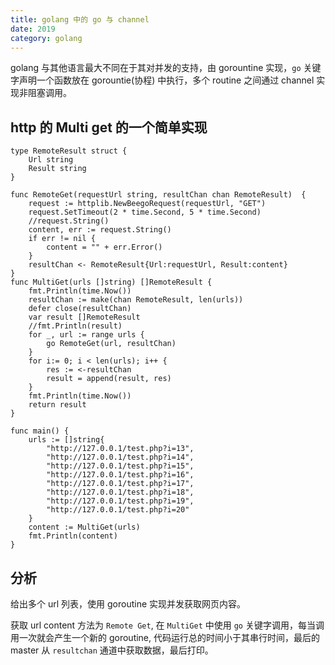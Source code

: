 ```yaml
---
title: golang 中的 go 与 channel
date: 2019
category: golang
---
```


golang 与其他语言最大不同在于其对并发的支持，由 gorountine 实现，`go` 关键字声明一个函数放在 gorountie(协程) 中执行，多个 routine 之间通过 channel 实现非阻塞调用。

## http 的 Multi get 的一个简单实现

```golang
type RemoteResult struct {
    Url string
    Result string
}

func RemoteGet(requestUrl string, resultChan chan RemoteResult)  {
    request := httplib.NewBeegoRequest(requestUrl, "GET")
    request.SetTimeout(2 * time.Second, 5 * time.Second)
    //request.String()
    content, err := request.String()
    if err != nil {
        content = "" + err.Error()
    }
    resultChan <- RemoteResult{Url:requestUrl, Result:content}
}
func MultiGet(urls []string) []RemoteResult {
    fmt.Println(time.Now())
    resultChan := make(chan RemoteResult, len(urls))
    defer close(resultChan)
    var result []RemoteResult
    //fmt.Println(result)
    for _, url := range urls {
        go RemoteGet(url, resultChan)
    }
    for i:= 0; i < len(urls); i++ {
        res := <-resultChan
        result = append(result, res)
    }
    fmt.Println(time.Now())
    return result
}

func main() {
    urls := []string{
        "http://127.0.0.1/test.php?i=13",
        "http://127.0.0.1/test.php?i=14",
        "http://127.0.0.1/test.php?i=15",
        "http://127.0.0.1/test.php?i=16",
        "http://127.0.0.1/test.php?i=17",
        "http://127.0.0.1/test.php?i=18",
        "http://127.0.0.1/test.php?i=19",
        "http://127.0.0.1/test.php?i=20"
    }
    content := MultiGet(urls)
    fmt.Println(content)
}
```

## 分析

给出多个 url 列表，使用 goroutine 实现并发获取网页内容。

获取 url content 方法为 `Remote Get`, 在 `MultiGet` 中使用 `go` 关键字调用，每当调用一次就会产生一个新的 goroutine, 代码运行总的时间小于其串行时间，最后的 master 从 `resultchan` 通道中获取数据，最后打印。
